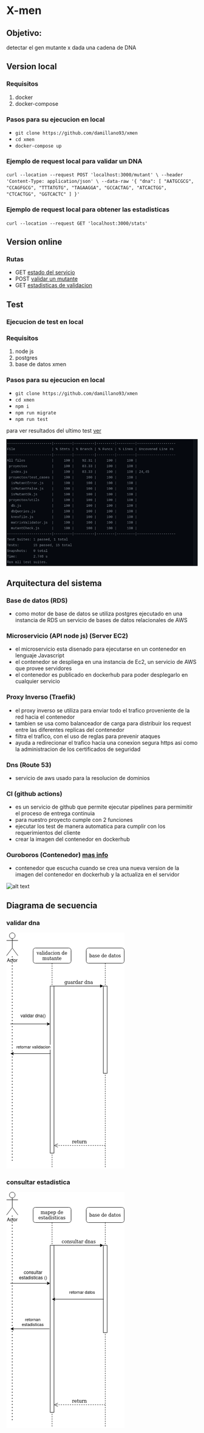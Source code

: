# X-men
## Objetivo:
detectar el gen mutante x dada una cadena de DNA 

## Version local 
### Requisitos

1. docker
2. docker-compose

### Pasos para su ejecucion en local

- `git clone https://github.com/damillano93/xmen`
- `cd xmen`
- `docker-compose up`

### Ejemplo de request local para validar un DNA
`
curl --location --request POST 'localhost:3000/mutant' \
--header 'Content-Type: application/json' \
--data-raw '{
    "dna": [
        "AATGCGCG",
        "CCAGFGCG",
        "TTTATGTG",
        "TAGAAGGA",
        "GCCACTAG",
        "ATCACTGG",
        "CTCACTGG",
        "GGTCACTC"
    ]
}'
`
### Ejemplo de request local para obtener las estadisticas

`curl --location --request GET 'localhost:3000/stats'`

## Version online 
### Rutas
- GET [estado del servicio](https://xmen.damillano.com/health)
- POST [validar un mutante](https://xmen.damillano.com/mutant)
- GET [estadisticas de validacion](https://xmen.damillano.com/stats)



## Test 

### Ejecucion de test en local 

### Requisitos

1. node js
2. postgres
3. base de datos xmen
### Pasos para su ejecucion en local

- `git clone https://github.com/damillano93/xmen`
- `cd xmen`
- `npm i`
- `npm run migrate`
- `npm run test`

para ver resultados del ultimo test [ver](https://github.com/damillano93/xmen/actions)  


![alt text](images/test.png)


## Arquitectura del sistema

### Base de datos (RDS)
- como motor de base de datos se utiliza postgres ejecutado en una instancia de RDS un servicio de bases de datos relacionales de AWS
### Microservicio (API node js) (Server EC2)
- el microservicio esta disenado para ejecutarse en un contenedor en lenguaje Javascript 
- el contenedor se despliega en una instancia de Ec2, un servicio de AWS que provee servidores
- el contenedor es publicado en dockerhub para poder desplegarlo en cualquier servicio
### Proxy Inverso (Traefik)
- el proxy inverso se utiliza para enviar todo el trafico proveniente de la red hacia el contenedor 
- tambien se usa como balanceador de carga para distribuir los request entre las diferentes replicas del contenedor
- filtra el trafico, con el uso de reglas para prevenir ataques
- ayuda a redirecionar el trafico hacia una conexion segura https asi como la administracion de los certificados de seguridad
### Dns (Route 53)
- servicio de aws usado para la resolucion de dominios
### CI (github actions)
- es un servicio de github que permite ejecutar pipelines para permimitir el proceso de entrega continuia
- para nuestro proyecto cumple con 2 funciones
- ejecutar los test de manera automatica para cumplir con los requerimientos del cliente
- crear la imagen del contenedor en dockerhub 
### Ouroboros (Contenedor) [mas info](https://github.com/pyouroboros/ouroboros)
-  contenedor que escucha cuando se crea una nueva version de la imagen del contenedor en dockerhub y la actualiza en el servidor

![alt text](images/xmen_arquitectura.png)

## Diagrama de secuencia

### validar dna 

![alt text](images/validar_dna.png)

### consultar estadistica

![alt text](images/consultar_dna.png)
